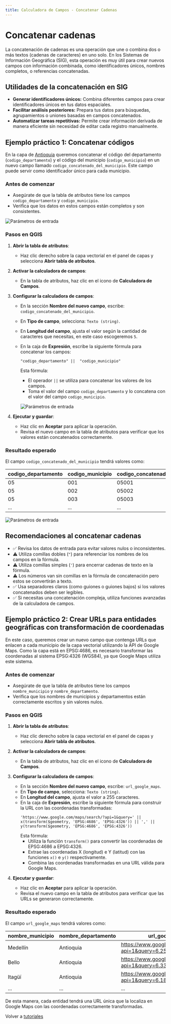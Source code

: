 ```yaml
---
title: Calculadora de Campos - Concatenar Cadenas
---
```


# Concatenar cadenas

La concatenación de cadenas es una operación que une o combina dos o más textos (cadenas de caracteres) en uno solo. En los Sistemas de Información Geográfica (SIG), esta operación es muy útil para crear nuevos campos con información combinada, como identificadores únicos, nombres completos, o referencias concatenadas.

## Utilidades de la concatenación en SIG

- **Generar identificadores únicos:** Combina diferentes campos para crear identificadores únicos en tus datos espaciales.
- **Facilitar análisis posteriores:** Prepara tus datos para búsquedas, agrupamientos o uniones basadas en campos concatenados.
- **Automatizar tareas repetitivas:** Permite crear información derivada de manera eficiente sin necesidad de editar cada registro manualmente.

## Ejemplo práctico 1: Concatenar códigos
En la capa de <a href="https://www.dropbox.com/scl/fi/863srrt8uyxq6tiv26mk1/geodata-concatenating-strings.gpkg?rlkey=h1oi3lzyrrromdkpd4ou682fk&st=vsp08zsi&dl=0" target="_blank">Antioquia</a> queremos concatenar el código del departamento (`codigo_departamento`) y el código del municipio (`codigo_municipio`) en un nuevo campo llamado `codigo_concatenado_del_municipio`. Este campo puede servir como identificador único para cada municipio.

### Antes de comenzar

- Asegúrate de que la tabla de atributos tiene los campos `codigo_departamento` y `codigo_municipio`.
- Verifica que los datos en estos campos están completos y son consistentes.

![Parámetros de entrada](https://dl.dropboxusercontent.com/scl/fi/wi029aby0p6oa8dwbzadz/concatenar-cadenas-input.png?rlkey=z2xzk4co5x98e77ecaznn1lq1&dl=0)

### Pasos en QGIS

1. **Abrir la tabla de atributos**:
   - Haz clic derecho sobre la capa vectorial en el panel de capas y selecciona **Abrir tabla de atributos**.

2. **Activar la calculadora de campos**:
   - En la tabla de atributos, haz clic en el icono de **Calculadora de Campos**.

3. **Configurar la calculadora de campos**:
   - En la sección **Nombre del nuevo campo**, escribe: `codigo_concatenado_del_municipio`.
   - En **Tipo de campo**, selecciona: `Texto (string)`.
   - En **Longitud del campo**, ajusta el valor según la cantidad de caracteres que necesitas, en este caso escogeremos `5`.
   - En la caja de **Expresión**, escribe la siguiente fórmula para concatenar los campos:
     ```
     "codigo_departamento" ||  "codigo_municipio"
     ```
     Esta fórmula:
     - El operador `||` se utiliza para concatenar los valores de los campos.
     - Toma el valor del campo `codigo_departamento` y lo concatena con el valor del campo `codigo_municipio`.

     ![Parámetros de entrada](https://dl.dropboxusercontent.com/scl/fi/c2q1z14ae2c2hb35yv10v/concatenar-cadenas-field-calculator.png?rlkey=85efrdr7molwqd3mewzisbh3p&dl=0)


4. **Ejecutar y guardar**:
   - Haz clic en **Aceptar** para aplicar la operación.
   - Revisa el nuevo campo en la tabla de atributos para verificar que los valores están concatenados correctamente.

### Resultado esperado

El campo `codigo_concatenado_del_municipio` tendrá valores como:

| codigo_departamento | codigo_municipio | codigo_concatenado_del_municipio |
|---------------------|------------------|----------------------------------|
| 05                  | 001              | 05001                          |
| 05                  | 002              | 05002                          |
| 05                  | 003              | 05003                          |
| ...                 | ...              | ...                            |

![Parámetros de entrada](https://dl.dropboxusercontent.com/scl/fi/wehrtsl6spb5z4ula1lyr/concatenar-cadenas-results.png?rlkey=sxwpcocuvm3qmqhfxmi3azcc6&dl=0)


## Recomendaciones al concatenar cadenas

- ✅ Revisa los datos de entrada para evitar valores nulos o inconsistentes.
- ⚠️ Utiliza comillas dobles (`"`) para referenciar los nombres de los campos en la fórmula.
- ⚠️ Utiliza comillas simples (`'`) para encerrar cadenas de texto en la fórmula.
- ⚠️ Los números van sin comillas en la fórmula de concatenación pero estos se convertirán a texto.
- ✅ Usa separadores claros (como guiones o guiones bajos) si los valores concatenados deben ser legibles.
- ✅ Si necesitas una concatenación compleja, utiliza funciones avanzadas de la calculadora de campos.

## Ejemplo práctico 2: Crear URLs para entidades geográficas con transformación de coordenadas

En este caso, queremos crear un nuevo campo que contenga URLs que enlacen a cada municipio de la capa vectorial utilizando la API de Google Maps. Como la capa está en EPSG:4686, es necesario transformar las coordenadas al sistema EPSG:4326 (WGS84), ya que Google Maps utiliza este sistema.

### Antes de comenzar

- Asegúrate de que la tabla de atributos tiene los campos `nombre_municipio` y `nombre_departamento`.
- Verifica que los nombres de municipios y departamentos están correctamente escritos y sin valores nulos.

### Pasos en QGIS

1. **Abrir la tabla de atributos**:
   - Haz clic derecho sobre la capa vectorial en el panel de capas y selecciona **Abrir tabla de atributos**.

2. **Activar la calculadora de campos**:
   - En la tabla de atributos, haz clic en el icono de **Calculadora de Campos**.

3. **Configurar la calculadora de campos**:
   - En la sección **Nombre del nuevo campo**, escribe: `url_google_maps`.
   - En **Tipo de campo**, selecciona: `Texto (string)`.
   - En **Longitud del campo**, ajusta el valor a 255 caracteres.
   - En la caja de **Expresión**, escribe la siguiente fórmula para construir la URL con las coordenadas transformadas:
     ```
     'https://www.google.com/maps/search/?api=1&query=' || x(transform($geometry, 'EPSG:4686', 'EPSG:4326')) || ',' || y(transform($geometry, 'EPSG:4686', 'EPSG:4326'))
     ```
     Esta fórmula:
     - Utiliza la función `transform()` para convertir las coordenadas de EPSG:4686 a EPSG:4326.
     - Extrae las coordenadas X (longitud) e Y (latitud) con las funciones `x()` e `y()` respectivamente.
     - Combina las coordenadas transformadas en una URL válida para Google Maps.

4. **Ejecutar y guardar**:
   - Haz clic en **Aceptar** para aplicar la operación.
   - Revisa el nuevo campo en la tabla de atributos para verificar que las URLs se generaron correctamente.

### Resultado esperado

El campo `url_google_maps` tendrá valores como:

| nombre_municipio | nombre_departamento | url_google_maps                                         |
|-------------------|---------------------|--------------------------------------------------------|
| Medellín          | Antioquia          | https://www.google.com/maps/search/?api=1&query=6.2518,-75.5636 |
| Bello             | Antioquia          | https://www.google.com/maps/search/?api=1&query=6.3373,-75.5553 |
| Itagüí            | Antioquia          | https://www.google.com/maps/search/?api=1&query=6.1846,-75.5992 |
| ...               | ...                | ...                                                    |

De esta manera, cada entidad tendrá una URL única que la localiza en Google Maps con las coordenadas correctamente transformadas.


Volver a [tutoriales](/tutoriales)
